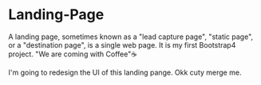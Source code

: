 # Landing-Page
A landing page, sometimes known as a "lead capture page", "static page", or a "destination page", is a single web page.
It is my first Bootstrap4 project.
"We are coming with Coffee"☕

I'm going to redesign the UI of this landing pange. Okk cuty merge me.
